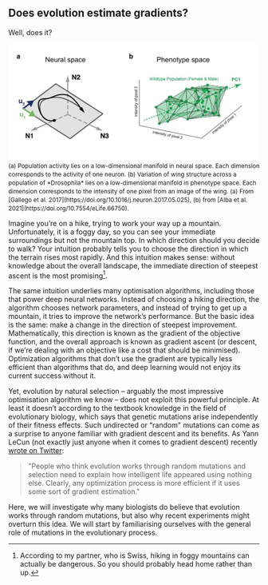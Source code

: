 ## Does evolution estimate gradients?
Well, does it? 

<img src="/images/1analogy.jpg" style="background:none; border:none; box-shadow:none;">
<span class="caption" STYLE="font-size:85%">  (a) Population activity lies on a low-dimensional manifold in neural space. Each dimension corresponds to the activity of one neuron. (b) Variation of wing structure across a population of *Drosophila* lies on a low-dimensional manifold in phenotype space. Each dimension corresponds to the intensity of one pixel from an image of the wing. (a) From [Gallego et al. 2017](https://doi.org/10.1016/j.neuron.2017.05.025), (b) from [Alba et al. 2021](https://doi.org/10.7554/eLife.66750). </span>


Imagine you’re on a hike, trying to work your way up a mountain. Unfortunately, it is a foggy day, so you can see your immediate surroundings 
but not the mountain top. In which direction should you decide to walk? Your intuition probably tells you to choose the direction in which the 
terrain rises most rapidly. And this intuition makes sense: without knowledge about the overall landscape, the immediate direction of steepest
ascent is the most promising[^1]. 

[^1]: According to my partner, who is Swiss, hiking in foggy mountains can actually be dangerous. So you should probably head home rather than up.

The same intuition underlies many optimisation algorithms, including those that power deep neural networks. 
Instead of choosing a hiking direction, the algorithm chooses network parameters,  and instead of trying to get up a mountain, 
it tries to improve the network’s performance. But the basic idea is the same: make a change in the direction of steepest improvement. 
Mathematically, this direction is known as the gradient of the objective function, and the overall approach is known as gradient ascent 
(or descent, if we’re dealing with an objective like a cost that should be minimised). Optimization algorithms that don’t use the gradient are 
typically less efficient than algorithms that do, and deep learning would not enjoy its current success without it. 

Yet, evolution by natural selection – arguably the most impressive optimisation algorithm we know – does not exploit this powerful principle. 
At least it doesn’t according to the textbook knowledge in the field of evolutionary biology, which says that genetic mutations arise independently of 
their fitness effects. Such undirected or “random" mutations can come as a surprise to anyone familiar with gradient descent and its benefits. 
As Yann LeCun (not exactly just anyone when it comes to gradient descent) recently [wrote on Twitter](https://twitter.com/ylecun/status/1463140027517517824?s=20&t=SHbHtaUJuXu5LNQquuTsSA): 

> "People who think evolution works through random mutations and selection need to explain how intelligent life appeared using nothing else. 
> Clearly, any optimization process is more efficient if it uses some sort of gradient estimation."

Here, we will investigate why many biologists do believe that evolution works through random mutations, 
but also why recent experiments might overturn this idea. We will start by familiarising ourselves with the general role of mutations 
in the evolutionary process. 
